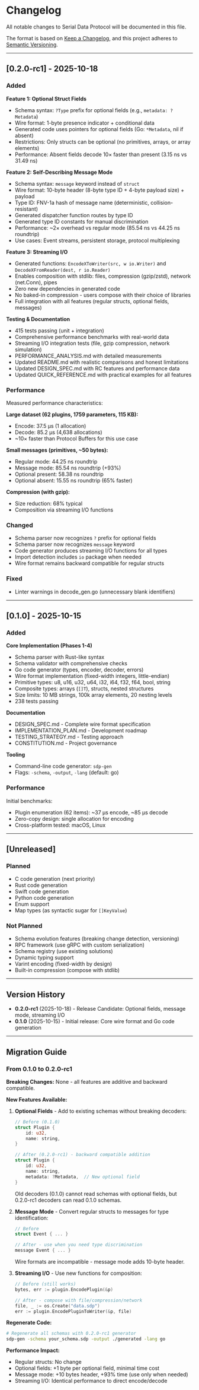 # Changelog

All notable changes to Serial Data Protocol will be documented in this file.

The format is based on [Keep a Changelog](https://keepachangelog.com/en/1.0.0/),
and this project adheres to [Semantic Versioning](https://semver.org/spec/v2.0.0.html).

---

## [0.2.0-rc1] - 2025-10-18

### Added

**Feature 1: Optional Struct Fields**
- Schema syntax: `?Type` prefix for optional fields (e.g., `metadata: ?Metadata`)
- Wire format: 1-byte presence indicator + conditional data
- Generated code uses pointers for optional fields (Go: `*Metadata`, nil if absent)
- Restrictions: Only structs can be optional (no primitives, arrays, or array elements)
- Performance: Absent fields decode 10× faster than present (3.15 ns vs 31.49 ns)

**Feature 2: Self-Describing Message Mode**
- Schema syntax: `message` keyword instead of `struct`
- Wire format: 10-byte header (8-byte type ID + 4-byte payload size) + payload
- Type ID: FNV-1a hash of message name (deterministic, collision-resistant)
- Generated dispatcher function routes by type ID
- Generated type ID constants for manual discrimination
- Performance: ~2× overhead vs regular mode (85.54 ns vs 44.25 ns roundtrip)
- Use cases: Event streams, persistent storage, protocol multiplexing

**Feature 3: Streaming I/O**
- Generated functions: `EncodeXToWriter(src, w io.Writer)` and `DecodeXFromReader(dest, r io.Reader)`
- Enables composition with stdlib: files, compression (gzip/zstd), network (net.Conn), pipes
- Zero new dependencies in generated code
- No baked-in compression - users compose with their choice of libraries
- Full integration with all features (regular structs, optional fields, messages)

**Testing & Documentation**
- 415 tests passing (unit + integration)
- Comprehensive performance benchmarks with real-world data
- Streaming I/O integration tests (file, gzip compression, network simulation)
- PERFORMANCE_ANALYSIS.md with detailed measurements
- Updated README.md with realistic comparisons and honest limitations
- Updated DESIGN_SPEC.md with RC features and performance data
- Updated QUICK_REFERENCE.md with practical examples for all features

### Performance

Measured performance characteristics:

**Large dataset (62 plugins, 1759 parameters, 115 KB):**
- Encode: 37.5 µs (1 allocation)
- Decode: 85.2 µs (4,638 allocations)
- ~10× faster than Protocol Buffers for this use case

**Small messages (primitives, ~50 bytes):**
- Regular mode: 44.25 ns roundtrip
- Message mode: 85.54 ns roundtrip (+93%)
- Optional present: 58.38 ns roundtrip
- Optional absent: 15.55 ns roundtrip (65% faster)

**Compression (with gzip):**
- Size reduction: 68% typical
- Composition via streaming I/O functions

### Changed

- Schema parser now recognizes `?` prefix for optional fields
- Schema parser now recognizes `message` keyword
- Code generator produces streaming I/O functions for all types
- Import detection includes `io` package when needed
- Wire format remains backward compatible for regular structs

### Fixed

- Linter warnings in decode_gen.go (unnecessary blank identifiers)

---

## [0.1.0] - 2025-10-15

### Added

**Core Implementation (Phases 1-4)**
- Schema parser with Rust-like syntax
- Schema validator with comprehensive checks
- Go code generator (types, encoder, decoder, errors)
- Wire format implementation (fixed-width integers, little-endian)
- Primitive types: u8, u16, u32, u64, i32, i64, f32, f64, bool, string
- Composite types: arrays (`[]T`), structs, nested structures
- Size limits: 10 MB strings, 100k array elements, 20 nesting levels
- 238 tests passing

**Documentation**
- DESIGN_SPEC.md - Complete wire format specification
- IMPLEMENTATION_PLAN.md - Development roadmap
- TESTING_STRATEGY.md - Testing approach
- CONSTITUTION.md - Project governance

**Tooling**
- Command-line code generator: `sdp-gen`
- Flags: `-schema`, `-output`, `-lang` (default: go)

### Performance

Initial benchmarks:
- Plugin enumeration (62 items): ~37 µs encode, ~85 µs decode
- Zero-copy design: single allocation for encoding
- Cross-platform tested: macOS, Linux

---

## [Unreleased]

### Planned

- C code generation (next priority)
- Rust code generation
- Swift code generation
- Python code generation
- Enum support
- Map types (as syntactic sugar for `[]KeyValue`)

### Not Planned

- Schema evolution features (breaking change detection, versioning)
- RPC framework (use gRPC with custom serialization)
- Schema registry (use existing solutions)
- Dynamic typing support
- Varint encoding (fixed-width by design)
- Built-in compression (compose with stdlib)

---

## Version History

- **0.2.0-rc1** (2025-10-18) - Release Candidate: Optional fields, message mode, streaming I/O
- **0.1.0** (2025-10-15) - Initial release: Core wire format and Go code generation

---

## Migration Guide

### From 0.1.0 to 0.2.0-rc1

**Breaking Changes:** None - all features are additive and backward compatible.

**New Features Available:**

1. **Optional Fields** - Add to existing schemas without breaking decoders:
   ```rust
   // Before (0.1.0)
   struct Plugin {
       id: u32,
       name: string,
   }
   
   // After (0.2.0-rc1) - backward compatible addition
   struct Plugin {
       id: u32,
       name: string,
       metadata: ?Metadata,  // New optional field
   }
   ```
   
   Old decoders (0.1.0) cannot read schemas with optional fields, but 0.2.0-rc1 decoders can read 0.1.0 schemas.

2. **Message Mode** - Convert regular structs to messages for type identification:
   ```rust
   // Before
   struct Event { ... }
   
   // After - use when you need type discrimination
   message Event { ... }
   ```
   
   Wire formats are incompatible - message mode adds 10-byte header.

3. **Streaming I/O** - Use new functions for composition:
   ```go
   // Before (still works)
   bytes, err := plugin.EncodePlugin(&p)
   
   // After - compose with file/compression/network
   file, _ := os.Create("data.sdp")
   err := plugin.EncodePluginToWriter(&p, file)
   ```

**Regenerate Code:**
```bash
# Regenerate all schemas with 0.2.0-rc1 generator
sdp-gen -schema your_schema.sdp -output ./generated -lang go
```

**Performance Impact:**
- Regular structs: No change
- Optional fields: +1 byte per optional field, minimal time cost
- Message mode: +10 bytes header, +93% time (use only when needed)
- Streaming I/O: Identical performance to direct encode/decode
